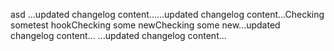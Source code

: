 asd
...updated changelog content......updated changelog content...Checking sometest hookChecking some newChecking some new...updated changelog content...
...updated changelog content...